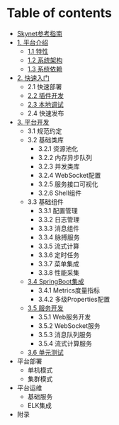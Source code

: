 # Table of contents

* [Skynet参考指南](README.md)
* [1. 平台介绍](1.chapter/README.md)
  * [1.1 特性](1.chapter/untitled.md)
  * [1.2 系统架构](1.chapter/xi-tong-jia-gou.md)
  * [1.3 系统依赖](1.chapter/xi-tong-yi-lai.md)
* [2. 快速入门](2.chapter/README.md)
  * 2.1 快速部署
  * [2.2 插件开发](2.chapter/cha-jian-kai-fa.md)
  * [2.3 本地调试](2.chapter/ben-di-tiao-shi.md)
  * 2.4 快速发布
* [3. 平台开发](3.chapter/README.md)
  * 3.1 规范约定
  * 3.2 基础类库
    * 3.2.1 资源池化
    * 3.2.2 内存异步队列
    * 3.2.3 并发类库
    * 3.2.4 WebSocket配置
    * 3.2.5 服务接口可视化
    * 3.2.6 Shell组件
  * 3.3 基础组件
    * 3.3.1 配置管理
    * 3.3.2 日志管理
    * 3.3.3 消息组件
    * 3.3.4 脉搏服务
    * 3.3.5 流式计算
    * 3.3.6 定时任务
    * 3.3.7 菜单集成
    * 3.3.8 性能采集
  * [3.4 SpringBoot集成](3.chapter/3.4springboot-ji-cheng/README.md)
    * 3.4.1 Metrics度量指标
    * 3.4.2 多级Properties配置
  * [3.5 服务开发](3.chapter/3.5-fu-wu-kai-fa/README.md)
    * 3.5.1 Web服务开发
    * 3.5.2 WebSocket服务
    * 3.5.3 消息队列服务
    * 3.5.4 流式计算服务
  * [3.6 单元测试](3.chapter/3.6-dan-yuan-ce-shi.md)
* 平台部署
  * 单机模式
  * 集群模式
* 平台运维
  * 基础服务
  * ELK集成
* 附录

